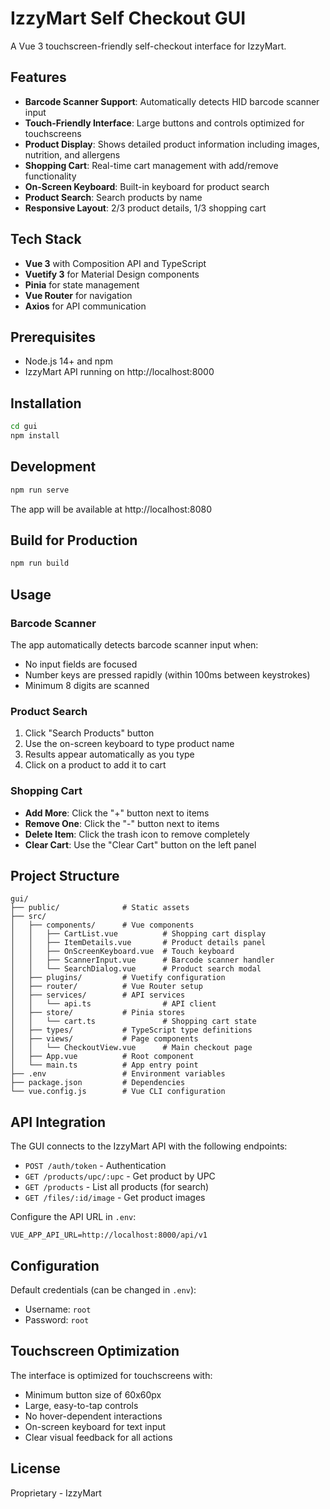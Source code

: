 # IzzyMart Self Checkout GUI

A Vue 3 touchscreen-friendly self-checkout interface for IzzyMart.

## Features

- **Barcode Scanner Support**: Automatically detects HID barcode scanner input
- **Touch-Friendly Interface**: Large buttons and controls optimized for touchscreens
- **Product Display**: Shows detailed product information including images, nutrition, and allergens
- **Shopping Cart**: Real-time cart management with add/remove functionality
- **On-Screen Keyboard**: Built-in keyboard for product search
- **Product Search**: Search products by name
- **Responsive Layout**: 2/3 product details, 1/3 shopping cart

## Tech Stack

- **Vue 3** with Composition API and TypeScript
- **Vuetify 3** for Material Design components
- **Pinia** for state management
- **Vue Router** for navigation
- **Axios** for API communication

## Prerequisites

- Node.js 14+ and npm
- IzzyMart API running on http://localhost:8000

## Installation

```bash
cd gui
npm install
```

## Development

```bash
npm run serve
```

The app will be available at http://localhost:8080

## Build for Production

```bash
npm run build
```

## Usage

### Barcode Scanner

The app automatically detects barcode scanner input when:
- No input fields are focused
- Number keys are pressed rapidly (within 100ms between keystrokes)
- Minimum 8 digits are scanned

### Product Search

1. Click "Search Products" button
2. Use the on-screen keyboard to type product name
3. Results appear automatically as you type
4. Click on a product to add it to cart

### Shopping Cart

- **Add More**: Click the "+" button next to items
- **Remove One**: Click the "-" button next to items
- **Delete Item**: Click the trash icon to remove completely
- **Clear Cart**: Use the "Clear Cart" button on the left panel

## Project Structure

```
gui/
├── public/              # Static assets
├── src/
│   ├── components/      # Vue components
│   │   ├── CartList.vue          # Shopping cart display
│   │   ├── ItemDetails.vue       # Product details panel
│   │   ├── OnScreenKeyboard.vue  # Touch keyboard
│   │   ├── ScannerInput.vue      # Barcode scanner handler
│   │   └── SearchDialog.vue      # Product search modal
│   ├── plugins/         # Vuetify configuration
│   ├── router/          # Vue Router setup
│   ├── services/        # API services
│   │   └── api.ts                # API client
│   ├── store/           # Pinia stores
│   │   └── cart.ts               # Shopping cart state
│   ├── types/           # TypeScript type definitions
│   ├── views/           # Page components
│   │   └── CheckoutView.vue      # Main checkout page
│   ├── App.vue          # Root component
│   └── main.ts          # App entry point
├── .env                 # Environment variables
├── package.json         # Dependencies
└── vue.config.js        # Vue CLI configuration
```

## API Integration

The GUI connects to the IzzyMart API with the following endpoints:

- `POST /auth/token` - Authentication
- `GET /products/upc/:upc` - Get product by UPC
- `GET /products` - List all products (for search)
- `GET /files/:id/image` - Get product images

Configure the API URL in `.env`:

```
VUE_APP_API_URL=http://localhost:8000/api/v1
```

## Configuration

Default credentials (can be changed in `.env`):
- Username: `root`
- Password: `root`

## Touchscreen Optimization

The interface is optimized for touchscreens with:
- Minimum button size of 60x60px
- Large, easy-to-tap controls
- No hover-dependent interactions
- On-screen keyboard for text input
- Clear visual feedback for all actions

## License

Proprietary - IzzyMart
